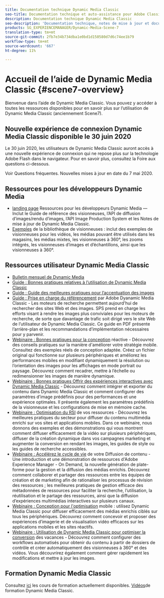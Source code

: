 ```yaml
---
title: Documentation technique Dynamic Media Classic
seo-title: Documentation technique et auto-assistance pour Adobe Classic
description: Documentation technique Dynamic Media Classic
seo-description: 'Documentation technique, notes de mise à jour et documents d’auto-assistance pour Adobe Classic, anciennement Scene7 '
products: SG_EXPERIENCEMANAGER/Dynamic-Media-Scene-7
translation-type: tm+mt
source-git-commit: 2fb7e34b734dba1e0bd1d150580d7d6c74ee1b79
workflow-type: tm+mt
source-wordcount: '667'
ht-degree: 11%

---
```



# Accueil de l’aide de Dynamic Media Classic {#scene7-overview}

Bienvenue dans l’aide de Dynamic Media Classic. Vous pouvez y accéder à toutes les ressources disponibles pour en savoir plus sur l’utilisation de Dynamic Media Classic (anciennement Scene7).

## Nouvelle expérience de connexion Dynamic Media Classic disponible le 30 juin 2020

Le 30 juin 2020, les utilisateurs de Dynamic Media Classic auront accès à une nouvelle expérience de connexion qui ne repose plus sur la technologie Adobe Flash dans le navigateur. Pour en savoir plus, consultez la Foire aux questions ci-dessous.

Voir Questions [](new-ui-2020.md)fréquentes. Nouvelles mises à jour en date du 7 mai 2020.

## Ressources pour les développeurs Dynamic Media

* [landing page](https://docs.adobe.com/content/help/en/dynamic-media-developer-resources/landing/home.html) Ressources pour les développeurs Dynamic Media — Inclut le Guide de référence des visionneuses, l’API de diffusion d’images/rendu d’images, l’API Image Production System et les Notes de mise à jour de Dynamic Media Classic.
* [Exemples](https://landing.adobe.com/en/na/dynamic-media/ctir-2755/live-demos.html) de la bibliothèque de visionneuses : inclut des exemples de visionneuses pour les vidéos, les médias pouvant être utilisés dans les magasins, les médias mixtes, les visionneuses à 360°, les zooms intégrés, les visionneuses d’images et d’échantillons, ainsi que les visionneuses à 360°.

## Ressources utilisateur Dynamic Media Classic

* [Bulletin mensuel de Dynamic Media](dynamic-media-newsletter.md)
* [Guide : Bonnes pratiques relatives à l’utilisation de Dynamic Media Classic](https://www.adobe.com/content/dam/www/us/en/marketing/experience-manager-assets/dynamic-media/adobe-dynamic-media-classic-best-practices-guide.pdf)
* [Guide : Guide des meilleures pratiques pour l’accentuation des images](/help/assets/s7_sharpening_images.pdf)
* [Guide : Prise en charge du référencement](/help/assets/s7_seo.pdf) par Adobe Dyanamic Media Classic - Les moteurs de recherche permettent aujourd&#39;hui de rechercher des sites Web et des images. SPS prend en charge les efforts visant à rendre les images plus conviviales pour les moteurs de recherche, de sorte que davantage de trafic soit dirigé vers le site Web de l’utilisateur de Dynamic Media Classic. Ce guide en PDF présente l’arrière-plan et les recommandations d’implémentation nécessaires pour y parvenir.
* [Webinaire : Bonnes pratiques pour la conception](http://offers.adobe.com/en/na/marketing/landings/_40458_responsive_design_live_on_demand_webinar.html) réactive - Découvrez des conseils pratiques sur la manière d&#39;améliorer votre stratégie mobile. Consultez des exemples réels de conception adaptée. Créez un fichier original qui fonctionne sur plusieurs périphériques et améliorez les performances mobiles en modifiant dynamiquement la résolution ou l’orientation des images pour les affichages en mode portrait ou paysage. Découvrez comment recadrer, mettre à l’échelle ou redimensionner les images de manière dynamique.
* [Webinaire : Bonnes pratiques Offrir des expériences interactives avec Dynamic Media Classic](http://seminars.adobeconnect.com/p7wb8ej3u6d/) - Découvrez comment intégrer et exporter du contenu dans Dynamic Media Classic et comment configurer des paramètres d’image prédéfinis pour des performances et une expérience optimales. Il présente également les paramètres prédéfinis de la visionneuse et les configurations de mise en mémoire cache.
* [Webinaire : Optimisation du RSI](https://adobecustomersuccess.adobeconnect.com/p5ar3hfrrec/?launcher=false&amp;fcsContent=true&amp;pbMode=normal&amp;proto=true) de vos ressources - Découvrez les meilleures pratiques du secteur pour diffuser du contenu multimédia enrichi sur vos sites et applications mobiles. Dans ce webinaire, nous donnons des exemples et des démonstrations qui vous montrent comment diffuser efficacement de la vidéo sur plusieurs périphériques, diffuser de la création dynamique dans vos campagnes marketing et augmenter la conversion en rendant les images, les guides de style ou les guides de recherche accessibles.
* [Webinaire : Accélérez le cycle de vie](https://adobecustomersuccess.adobeconnect.com/p88ducm9pqv/) de votre Diffusion de contenu - Une introduction et une démonstration de ressources d&#39;Adobe Experience Manager - On Demand, la nouvelle génération de plate-forme pour la gestion et la diffusion des médias enrichis. Découvrez comment collaborer et partager des ressources entre les équipes de création et de marketing afin de rationaliser les processus de révision des ressources ; les meilleures pratiques de gestion efficace des métadonnées de ressources pour faciliter la recherche, l’utilisation, la réutilisation et le partage des ressources, ainsi que la diffusion d’expériences multimédias interactives sur plusieurs canaux.
* [Webinaire : Conception pour l&#39;optimisation](https://adobecustomersuccess.adobeconnect.com/p6oqd3wydif/?launcher=false&amp;fcsContent=true&amp;pbMode=normal&amp;proto=true) mobile : utilisez Dynamic Media Classic pour diffuser efficacement des médias enrichis ciblés sur tous les périphériques. Découvrez comment concevoir et proposer des expériences d’imagerie et de visualisation vidéo efficaces sur les applications mobiles et les sites réactifs.
* [Webinaire : Utilisation de Dynamic Media Classic pour optimiser la conversion](https://adobecustomersuccess.adobeconnect.com/p32n1yr85c9/?proto=true) des vacances - Découvrez comment configurer des workflows automatisés pour obtenir du contenu à partir de dossiers de contrôle et créer automatiquement des visionneuses à 360° et des vidéos. Vous découvrirez également comment gérer rapidement les modifications et mettre à jour les images.

## Formation Dynamic Media Classic

Consultez [ici](http://training.adobe.com/training/courses.html#product=adobe-scene7) les cours de formation actuellement disponibles.
[Vidéos](/help/training-videos.md)de formation Dynamic Media Classic.
